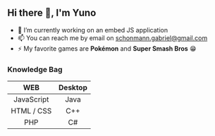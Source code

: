 ## Hi there 👋, I'm Yuno

- 🔭 I’m currently working on an embed JS application
- 📫 You can reach me by email on [schonmann.gabriel@gmail.com](mailto:schonmann.gabriel@gmail.com)
- ⚡ My favorite games are **Pokémon** and **Super Smash Bros** 😁

### Knowledge Bag
| WEB        | Desktop    |
|:----------:|:----------:|
| JavaScript | Java       |
| HTML / CSS | C++        |
| PHP        | C#         |
